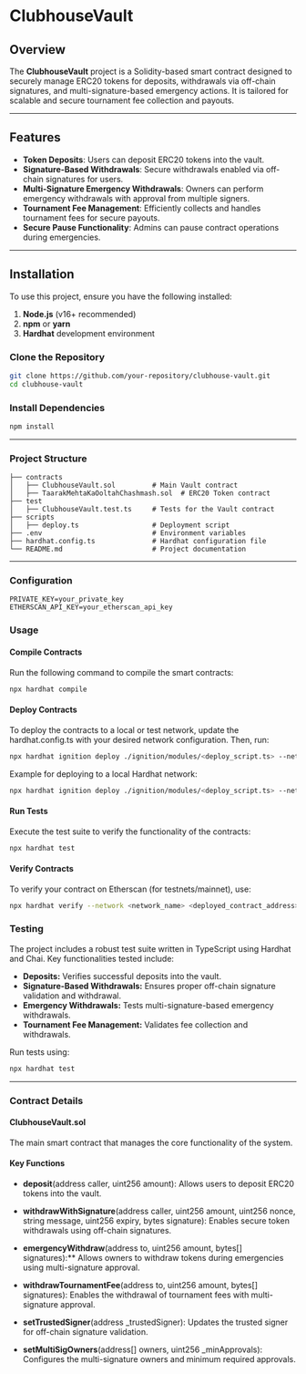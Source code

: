 # ClubhouseVault

## Overview

The **ClubhouseVault** project is a Solidity-based smart contract designed to securely manage ERC20 tokens for deposits, withdrawals via off-chain signatures, and multi-signature-based emergency actions. It is tailored for scalable and secure tournament fee collection and payouts.

---

## Features

- **Token Deposits**: Users can deposit ERC20 tokens into the vault.
- **Signature-Based Withdrawals**: Secure withdrawals enabled via off-chain signatures for users.
- **Multi-Signature Emergency Withdrawals**: Owners can perform emergency withdrawals with approval from multiple signers.
- **Tournament Fee Management**: Efficiently collects and handles tournament fees for secure payouts.
- **Secure Pause Functionality**: Admins can pause contract operations during emergencies.

---

## Installation

To use this project, ensure you have the following installed:

1. **Node.js** (v16+ recommended)
2. **npm** or **yarn**
3. **Hardhat** development environment

### Clone the Repository

```bash
git clone https://github.com/your-repository/clubhouse-vault.git
cd clubhouse-vault
```

### Install Dependencies

```bash
npm install
```

---

### Project Structure

```
├── contracts
│   ├── ClubhouseVault.sol         # Main Vault contract
│   ├── TaarakMehtaKaOoltahChashmash.sol  # ERC20 Token contract
├── test
│   ├── ClubhouseVault.test.ts     # Tests for the Vault contract
├── scripts
│   ├── deploy.ts                  # Deployment script
├── .env                           # Environment variables
├── hardhat.config.ts              # Hardhat configuration file
└── README.md                      # Project documentation
```

---

### Configuration

```
PRIVATE_KEY=your_private_key
ETHERSCAN_API_KEY=your_etherscan_api_key
```

### Usage
#### Compile Contracts

Run the following command to compile the smart contracts:
```bash
npx hardhat compile
```

#### Deploy Contracts

To deploy the contracts to a local or test network, update the hardhat.config.ts with your desired network configuration. Then, run:
```bash
npx hardhat ignition deploy ./ignition/modules/<deploy_script.ts> --network <network_name>
```

Example for deploying to a local Hardhat network:
```bash
npx hardhat ignition deploy ./ignition/modules/<deploy_script.ts> --network localhost
```

#### Run Tests

Execute the test suite to verify the functionality of the contracts:
```bash
npx hardhat test
```

#### Verify Contracts

To verify your contract on Etherscan (for testnets/mainnet), use:
```bash
npx hardhat verify --network <network_name> <deployed_contract_address>
```

### Testing

The project includes a robust test suite written in TypeScript using Hardhat and Chai. Key functionalities tested include:

- **Deposits:** Verifies successful deposits into the vault.
- **Signature-Based Withdrawals:** Ensures proper off-chain signature validation and withdrawal.
- **Emergency Withdrawals:** Tests multi-signature-based emergency withdrawals.
- **Tournament Fee Management:** Validates fee collection and withdrawals.

Run tests using:
```bash
npx hardhat test
```

---

### Contract Details
#### ClubhouseVault.sol

The main smart contract that manages the core functionality of the system.

#### Key Functions
- **deposit**(address caller, uint256 amount): Allows users to deposit ERC20 tokens into the vault.

- **withdrawWithSignature**(address caller, uint256 amount, uint256 nonce, string message, uint256 expiry, bytes signature): Enables secure token withdrawals using off-chain signatures.

- **emergencyWithdraw**(address to, uint256 amount, bytes[] signatures):** Allows owners to withdraw tokens during emergencies using multi-signature approval.

- **withdrawTournamentFee**(address to, uint256 amount, bytes[] signatures): Enables the withdrawal of tournament fees with multi-signature approval.

- **setTrustedSigner**(address _trustedSigner): Updates the trusted signer for off-chain signature validation.

- **setMultiSigOwners**(address[] owners, uint256 _minApprovals): Configures the multi-signature owners and minimum required approvals.